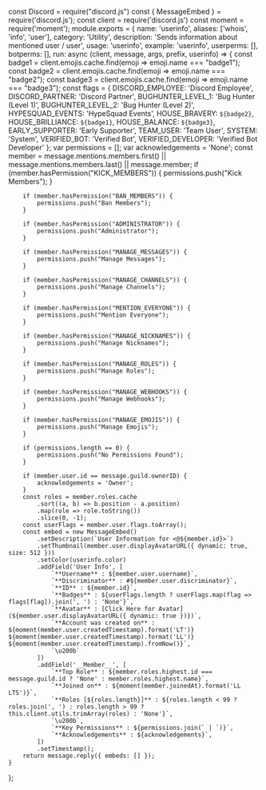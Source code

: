 const Discord = require("discord.js")
const { MessageEmbed } = require('discord.js');
const client = require('discord.js')
const moment = require('moment');
module.exports = {
name: 'userinfo',
aliases: ['whois', 'info', 'user'],
category: 'Utility',
description: 'Sends information about mentioned user / user',
usage: 'userinfo',
example: 'userinfo',
userperms: [],
botperms: [],
run: async (client, message, args, prefix, userinfo) => {
const badge1 = client.emojis.cache.find(emoji => emoji.name === "badge1");
const badge2 = client.emojis.cache.find(emoji => emoji.name === "badge2");
const badge3 = client.emojis.cache.find(emoji => emoji.name === "badge3");
const flags = {
DISCORD_EMPLOYEE: 'Discord Employee',
DISCORD_PARTNER: 'Discord Partner',
BUGHUNTER_LEVEL_1: 'Bug Hunter (Level 1)',
BUGHUNTER_LEVEL_2: 'Bug Hunter (Level 2)',
HYPESQUAD_EVENTS: 'HypeSquad Events',
HOUSE_BRAVERY: `${badge2}`,
HOUSE_BRILLIANCE: `${badge1}`,
HOUSE_BALANCE: `${badge3}`,
EARLY_SUPPORTER: 'Early Supporter',
TEAM_USER: 'Team User',
SYSTEM: 'System',
VERIFIED_BOT: 'Verified Bot',
VERIFIED_DEVELOPER: 'Verified Bot Developer'
};
var permissions = [];
var acknowledgements = 'None';
const member = message.mentions.members.first() || message.mentions.members.last() || message.member;
if (member.hasPermission("KICK_MEMBERS")) {
permissions.push("Kick Members");
}

        if (member.hasPermission("BAN_MEMBERS")) {
            permissions.push("Ban Members");
        }

        if (member.hasPermission("ADMINISTRATOR")) {
            permissions.push("Administrator");
        }

        if (member.hasPermission("MANAGE_MESSAGES")) {
            permissions.push("Manage Messages");
        }

        if (member.hasPermission("MANAGE_CHANNELS")) {
            permissions.push("Manage Channels");
        }

        if (member.hasPermission("MENTION_EVERYONE")) {
            permissions.push("Mention Everyone");
        }

        if (member.hasPermission("MANAGE_NICKNAMES")) {
            permissions.push("Manage Nicknames");
        }

        if (member.hasPermission("MANAGE_ROLES")) {
            permissions.push("Manage Roles");
        }

        if (member.hasPermission("MANAGE_WEBHOOKS")) {
            permissions.push("Manage Webhooks");
        }

        if (member.hasPermission("MANAGE_EMOJIS")) {
            permissions.push("Manage Emojis");
        }

        if (permissions.length == 0) {
            permissions.push("No Permissions Found");
        }

        if (member.user.id == message.guild.ownerID) {
            acknowledgements = 'Owner';
        }
        const roles = member.roles.cache
            .sort((a, b) => b.position - a.position)
            .map(role => role.toString())
            .slice(0, -1);
        const userFlags = member.user.flags.toArray();
        const embed = new MessageEmbed()
            .setDescription(`User Information for <@${member.id}>`)
            .setThumbnail(member.user.displayAvatarURL({ dynamic: true, size: 512 }))
            .setColor(userinfo.color)
            .addField('User Info', [
                `**Username** : ${member.user.username}`,
                `**Discriminator** : #${member.user.discriminator}`,
                `**ID** : ${member.id}`,
                `**Badges** : ${userFlags.length ? userFlags.map(flag => flags[flag]).join(', ') : 'None'}`,
                `**Avatar** : [Click Here for Avatar](${member.user.displayAvatarURL({ dynamic: true })})`,
                `**Account was created on** : ${moment(member.user.createdTimestamp).format('LT')} ${moment(member.user.createdTimestamp).format('LL')} ${moment(member.user.createdTimestamp).fromNow()}`,
                `\u200b`
            ])
            .addField('__Member__', [
                `**Top Role** : ${member.roles.highest.id === message.guild.id ? 'None' : member.roles.highest.name}`,
                `**Joined on** : ${moment(member.joinedAt).format('LL LTS')}`,
                `**Roles [${roles.length}]** : ${roles.length < 99 ? roles.join(', ') : roles.length > 99 ? this.client.utils.trimArray(roles) : 'None'}`,
                `\u200b`,
                `**Key Permissions** : ${permissions.join(` | `)}`,
                `**Acknowledgements** : ${acknowledgements}`,
            ])
            .setTimestamp();
        return message.reply({ embeds: [] });
    }

};
